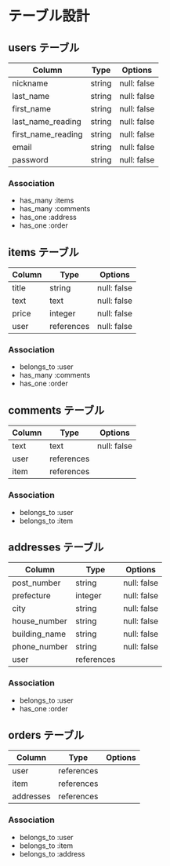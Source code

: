 # テーブル設計

## users テーブル

| Column             | Type   | Options     |
| ------------------ | ------ | ----------- |
| nickname           | string | null: false |
| last_name          | string | null: false |
| first_name         | string | null: false |
| last_name_reading  | string | null: false |
| first_name_reading | string | null: false |
| email              | string | null: false |
| password           | string | null: false |

### Association

- has_many :items
- has_many :comments
- has_one  :address 
- has_one  :order

## items テーブル

| Column | Type       | Options     |
| ------ | ---------- | ----------- |
| title  | string     | null: false |
| text   | text       | null: false |
| price  | integer    | null: false |
| user   | references | null: false |

### Association

- belongs_to :user
- has_many   :comments
- has_one    :order

## comments テーブル

| Column | Type       | Options     |
| ------ | ---------- | ----------- |
| text   | text       | null: false |
| user   | references |             |
| item   | references |             |

### Association

- belongs_to :user
- belongs_to :item

## addresses テーブル

| Column        | Type       | Options     |
| ------------- | ---------- | ----------- |
| post_number   | string     | null: false |
| prefecture    | integer    | null: false |
| city          | string     | null: false |
| house_number  | string     | null: false |
| building_name | string     | null: false |
| phone_number  | string     | null: false |
| user          | references |             |

### Association

- belongs_to :user
- has_one    :order

## orders テーブル

| Column    | Type       | Options |
| --------- | ---------- | ------- |
| user      | references |         |
| item      | references |         |
| addresses | references |         |

### Association

- belongs_to :user
- belongs_to :item
- belongs_to :address
